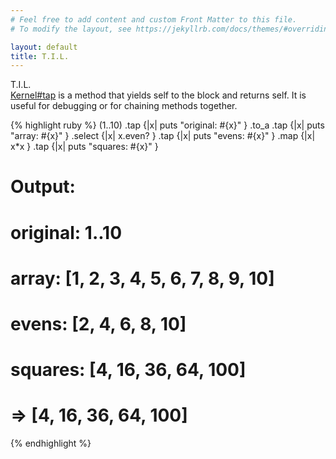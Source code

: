 ```yaml
---
# Feel free to add content and custom Front Matter to this file.
# To modify the layout, see https://jekyllrb.com/docs/themes/#overriding-theme-defaults

layout: default
title: T.I.L.
---
```


<div class="main">
  <div class="title">T.I.L.</div>
  <a href="https://ruby-doc.org/3.3.4/Kernel.html#method-i-tap">Kernel#tap</a> is a method that yields self to the block and returns self. It is useful for debugging or for chaining methods together.

{% highlight ruby %}
(1..10)
  .tap {|x| puts "original: #{x}" }
  .to_a
  .tap {|x| puts "array:    #{x}" }
  .select {|x| x.even? }
  .tap {|x| puts "evens:    #{x}" }
  .map {|x| x*x }
  .tap {|x| puts "squares:  #{x}" }

  # Output:
  # original: 1..10
  # array:    [1, 2, 3, 4, 5, 6, 7, 8, 9, 10]
  # evens:    [2, 4, 6, 8, 10]
  # squares:  [4, 16, 36, 64, 100]
  # => [4, 16, 36, 64, 100]
{% endhighlight %}
</div>